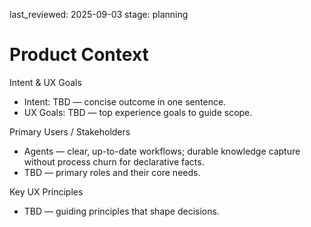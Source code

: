 last_reviewed: 2025-09-03
stage: planning

# Product Context

Intent & UX Goals
- Intent: TBD — concise outcome in one sentence.
- UX Goals: TBD — top experience goals to guide scope.

Primary Users / Stakeholders
- Agents — clear, up-to-date workflows; durable knowledge capture without process churn for declarative facts.
- TBD — primary roles and their core needs.

Key UX Principles
- TBD — guiding principles that shape decisions.

